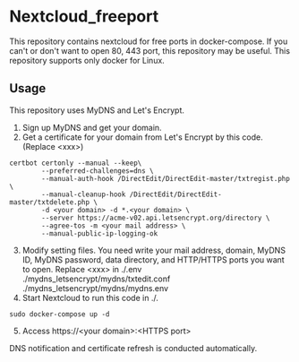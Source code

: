 # Nextcloud_freeport
This repository contains nextcloud for free ports in docker-compose.
If you can't or don't want to open 80, 443 port, this repository may be useful.
This repository supports only docker for Linux.

## Usage
This repository uses MyDNS and Let's Encrypt.
1. Sign up MyDNS and get your domain.
2. Get a certificate for your domain from Let's Encrypt by this code. (Replace \<xxx\>)
```
certbot certonly --manual --keep\
        --preferred-challenges=dns \
        --manual-auth-hook /DirectEdit/DirectEdit-master/txtregist.php \
        --manual-cleanup-hook /DirectEdit/DirectEdit-master/txtdelete.php \
        -d <your domain> -d *.<your domain> \
        --server https://acme-v02.api.letsencrypt.org/directory \
        --agree-tos -m <your mail address> \
        --manual-public-ip-logging-ok
```
3. Modify setting files. You need write your mail address, domain, MyDNS ID, MyDNS password, data directory, and HTTP/HTTPS ports you want to open.
Replace \<xxx\> in
./.env
./mydns_letsencrypt/mydns/txtedit.conf
./mydns_letsencrypt/mydns/mydns.env
4. Start Nextcloud to run this code in ./.
```
sudo docker-compose up -d
```
5. Access https://\<your domain\>:\<HTTPS port\>

DNS notification and certificate refresh is conducted automatically.
